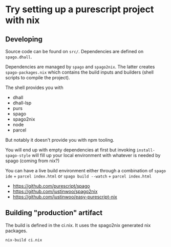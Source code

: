 # Try setting up a purescript project with nix

## Developing

Source code can be found on `src/`. Dependencies are defined on `spago.dhall`.

Dependencies are managed by `spago` and `spago2nix`. The latter creates
`spago-packages.nix` which contains the build inputs and builders (shell
scripts to compile the project).

The shell provides you with

- dhall
- dhall-lsp
- purs
- spago
- spago2nix
- node
- parcel

But notably it doesn't provide you with npm tooling.

You will end up with empty dependencies at first but invoking
`install-spago-style` will fill up your local environment with whatever is
needed by spago (coming from nix?)

You can have a live build environment either through a combination of `spago ide` + `parcel index.html` or `spago build --watch` + `parcel index.html`

- https://github.com/purescript/spago
- https://github.com/justinwoo/spago2nix
- https://github.com/justinwoo/easy-purescript-nix


## Building "production" artifact

The build is defined in the ci.nix. It uses the spago2nix generated nix packages.

``` sh
nix-build ci.nix
```
